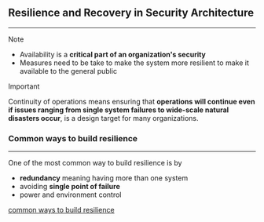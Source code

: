 ## Resilience and Recovery in Security Architecture
---
> [!note]
> - Availability is a **critical part of an organization's security**
> - Measures need to be take to make the system more resilient to make it available to the general public 

>[!important]
>Continuity of operations means  ensuring that **operations will continue even if issues ranging from single system failures to wide-scale natural disasters occur**, is a design target for many organizations.

### Common ways to build resilience 
---
One of the most common way to build resilience is by 
- **redundancy** meaning having more than one system 
- avoiding **single point of failure**
- power and environment control

[common ways to build resilience](../concepts/common%20ways%20to%20build%20resilience.md)
